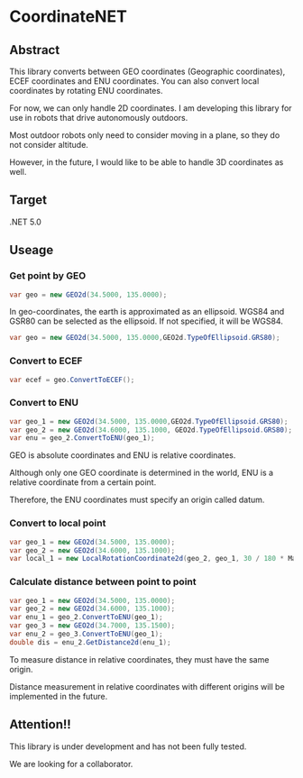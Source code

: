 # CoordinateNET

## Abstract
This library converts between GEO coordinates (Geographic coordinates), ECEF coordinates and ENU coordinates.
You can also convert local coordinates by rotating ENU coordinates.

For now, we can only handle 2D coordinates.
I am developing this library for use in robots that drive autonomously outdoors.

Most outdoor robots only need to consider moving in a plane, so they do not consider altitude.

However, in the future, I would like to be able to handle 3D coordinates as well.

## Target

.NET 5.0

## Useage

### Get point by GEO
```cs
var geo = new GEO2d(34.5000, 135.0000);
```

In geo-coordinates, the earth is approximated as an ellipsoid.
WGS84 and GSR80 can be selected as the ellipsoid.
If not specified, it will be WGS84.

```cs
var geo = new GEO2d(34.5000, 135.0000,GEO2d.TypeOfEllipsoid.GRS80);
```

### Convert to ECEF
```cs
var ecef = geo.ConvertToECEF();
```

### Convert to ENU
```cs
var geo_1 = new GEO2d(34.5000, 135.0000,GEO2d.TypeOfEllipsoid.GRS80);
var geo_2 = new GEO2d(34.6000, 135.1000, GEO2d.TypeOfEllipsoid.GRS80);
var enu = geo_2.ConvertToENU(geo_1);
```

GEO is absolute coordinates and ENU is relative coordinates.

Although only one GEO coordinate is determined in the world, ENU is a relative coordinate from a certain point.

Therefore, the ENU coordinates must specify an origin called datum.

### Convert to local point
```cs
var geo_1 = new GEO2d(34.5000, 135.0000);
var geo_2 = new GEO2d(34.6000, 135.1000);
var local_1 = new LocalRotationCoordinate2d(geo_2, geo_1, 30 / 180 * Math.PI);
```

### Calculate distance between point to point
```cs
var geo_1 = new GEO2d(34.5000, 135.0000);
var geo_2 = new GEO2d(34.6000, 135.1000);
var enu_1 = geo_2.ConvertToENU(geo_1);
var geo_3 = new GEO2d(34.7000, 135.1500);
var enu_2 = geo_3.ConvertToENU(geo_1);
double dis = enu_2.GetDistance2d(enu_1);
```
To measure distance in relative coordinates, they must have the same origin.

Distance measurement in relative coordinates with different origins will be implemented in the future.

## Attention!!
This library is under development and has not been fully tested.

We are looking for a collaborator.

